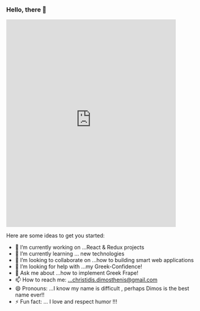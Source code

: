### Hello, there 👋

<iframe src="https://assets.pinterest.com/ext/embed.html?id=228557749828048213" height="550" width="450" frameborder="0" scrolling="no" ></iframe>

Here are some ideas to get you started:

- 🔭 I’m currently working on ...React & Redux projects
- 🌱 I’m currently learning ... new technologies
- 👯 I’m looking to collaborate on ...how to building smart web applications
- 🤔 I’m looking for help with ...my Greek-Confidence!
- 💬 Ask me about ...how to implement Greek Frape!
- 📫 How to reach me: ...christidis.dimosthenis@gmail.com
- 😄 Pronouns: ...I know my name is difficult , perhaps Dimos is the best name ever!!
- ⚡ Fun fact: ... I love and respect humor !!!


